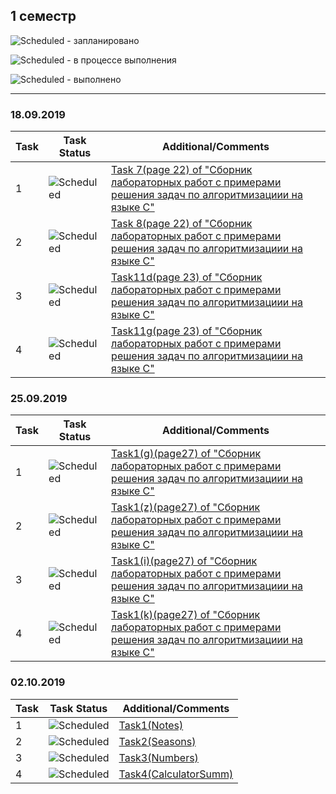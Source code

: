 ## 1 семестр


![Scheduled](https://github.com/AnzhelikaKravchuk/.NET-Training.-Spring-2019/blob/master/Pictures/icons-target.png) - запланировано

![Scheduled](https://github.com/AnzhelikaKravchuk/.NET-Training.-Spring-2019/blob/master/Pictures/icons-inprogress.png) - в процессе выполнения

![Scheduled](https://github.com/AnzhelikaKravchuk/.NET-Training.-Spring-2019/blob/master/Pictures/icons-ok.png) - выполнено

---



### 18.09.2019 
| Task | Task Status | Additional/Comments |
| -------- | -------- | --------|  
| 1 | ![Scheduled](https://github.com/AnzhelikaKravchuk/.NET-Training.-Spring-2019/blob/master/Pictures/icons-ok.png)|[Task 7(page 22) of "Сборник лабораторных работ с примерами решения задач по алгоритмизациии на языке С"](https://github.com/PavelShvedkov/Group-1-a.-Semester-1/blob/master/semester-1/PM.Shvedkov.18.09.2019/Task7.cpp)
| 2 | ![Scheduled](https://github.com/AnzhelikaKravchuk/.NET-Training.-Spring-2019/blob/master/Pictures/icons-ok.png)|[Task 8(page 22) of "Сборник лабораторных работ с примерами решения задач по алгоритмизациии на языке С"](https://github.com/PavelShvedkov/Group-1-a.-Semester-1/blob/master/semester-1/PM.Shvedkov.18.09.2019/Task8.cpp)
| 3 | ![Scheduled](https://github.com/AnzhelikaKravchuk/.NET-Training.-Spring-2019/blob/master/Pictures/icons-ok.png)|[Task11d(page 23) of "Сборник лабораторных работ с примерами решения задач по алгоритмизациии на языке С"](https://github.com/PavelShvedkov/Group-1-a.-Semester-1/blob/master/semester-1/PM.Shvedkov.18.09.2019/Task11d.cpp)
| 4 | ![Scheduled](https://github.com/AnzhelikaKravchuk/.NET-Training.-Spring-2019/blob/master/Pictures/icons-ok.png)|[Task11g(page 23) of "Сборник лабораторных работ с примерами решения задач по алгоритмизациии на языке С"](https://github.com/PavelShvedkov/Group-1-a.-Semester-1/blob/master/semester-1/PM.Shvedkov.18.09.2019/Task11g.cpp)



### 25.09.2019
| Task | Task Status | Additional/Comments |
| -------- | -------- | --------| 
| 1 | ![Scheduled](https://github.com/AnzhelikaKravchuk/.NET-Training.-Spring-2019/blob/master/Pictures/icons-ok.png)|[Task1(g)(page27) of "Сборник лабораторных работ с примерами решения задач по алгоритмизациии на языке С"](https://github.com/PavelShvedkov/Group-1-a.-Semester-1/blob/master/semester-1/PM.Shvedkov.25.09.2019/Task1(g)p27.cpp)
| 2 | ![Scheduled](https://github.com/AnzhelikaKravchuk/.NET-Training.-Spring-2019/blob/master/Pictures/icons-ok.png)|[Task1(z)(page27) of "Сборник лабораторных работ с примерами решения задач по алгоритмизациии на языке С"](https://github.com/PavelShvedkov/Group-1-a.-Semester-1/blob/master/semester-1/PM.Shvedkov.25.09.2019/Task1(z)p27.cpp)
| 3 | ![Scheduled](https://github.com/AnzhelikaKravchuk/.NET-Training.-Spring-2019/blob/master/Pictures/icons-ok.png)|[Task1(i)(page27) of "Сборник лабораторных работ с примерами решения задач по алгоритмизациии на языке С"](https://github.com/PavelShvedkov/Group-1-a.-Semester-1/blob/master/semester-1/PM.Shvedkov.25.09.2019/Task1(i)p27.cpp)
| 4 | ![Scheduled](https://github.com/AnzhelikaKravchuk/.NET-Training.-Spring-2019/blob/master/Pictures/icons-ok.png)|[Task1(k)(page27) of "Сборник лабораторных работ с примерами решения задач по алгоритмизациии на языке С"](https://github.com/PavelShvedkov/Group-1-a.-Semester-1/blob/master/semester-1/PM.Shvedkov.25.09.2019/Task1(k)p27.cpp)



### 02.10.2019
| Task | Task Status | Additional/Comments |
| -------- | -------- | --------| 
| 1 | ![Scheduled](https://github.com/AnzhelikaKravchuk/.NET-Training.-Spring-2019/blob/master/Pictures/icons-ok.png)|[Task1(Notes)](https://github.com/PavelShvedkov/PM.ShvedkovPavel/blob/master/semester-1/PM.Shvedkov.02.10.2019/Task1.cpp)
| 2 | ![Scheduled](https://github.com/AnzhelikaKravchuk/.NET-Training.-Spring-2019/blob/master/Pictures/icons-ok.png)|[Task2(Seasons)](https://github.com/PavelShvedkov/PM.ShvedkovPavel/blob/master/semester-1/PM.Shvedkov.02.10.2019/Task2.cpp)
| 3 | ![Scheduled](https://github.com/AnzhelikaKravchuk/.NET-Training.-Spring-2019/blob/master/Pictures/icons-ok.png)|[Task3(Numbers)](https://github.com/PavelShvedkov/PM.ShvedkovPavel/blob/master/semester-1/PM.Shvedkov.02.10.2019/Task3.cpp)
| 4 | ![Scheduled](https://github.com/AnzhelikaKravchuk/.NET-Training.-Spring-2019/blob/master/Pictures/icons-ok.png)|[Task4(CalculatorSumm)](https://github.com/PavelShvedkov/PM.ShvedkovPavel/blob/master/semester-1/PM.Shvedkov.02.10.2019/Calculator.cpp)


